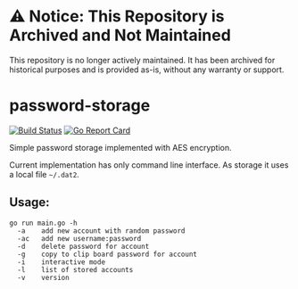 # ⚠️ Notice: This Repository is Archived and Not Maintained

This repository is no longer actively maintained. It has been archived for historical purposes and is provided as-is, without any warranty or support.


# password-storage

[![Build Status](https://travis-ci.org/andriikushch/password-storage.svg?branch=master)](https://travis-ci.org/andriikushch/password-storage)
[![Go Report Card](https://goreportcard.com/badge/github.com/andriikushch/password-storage)](https://goreportcard.com/report/github.com/andriikushch/password-storage)

Simple password storage implemented with AES encryption.

Current implementation has only command line interface. As storage it uses a local file ```~/.dat2```. 

## Usage:

```
go run main.go -h
  -a	add new account with random password
  -ac  	add new username:password
  -d	delete password for account
  -g	copy to clip board password for account
  -i	interactive mode
  -l	list of stored accounts
  -v	version
```
